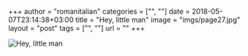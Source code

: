 +++
author = "romanitalian"
categories = ["", ""]
date = 2018-05-07T23:14:38+03:00
title = "Hey, little man"
image = "imgs/page27.jpg"
layout = "post"
tags = ["", ""]
url = ""
+++

![Hey, little man](/imgs/page27.jpg "Hey, little man")
